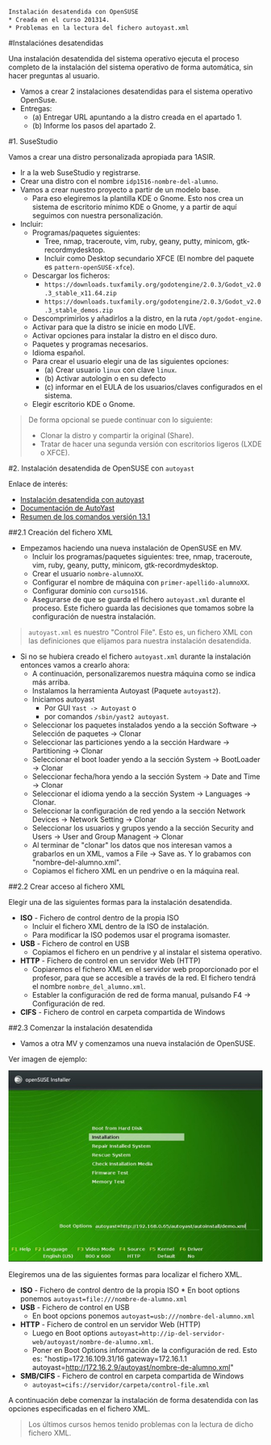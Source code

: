 ```
Instalación desatendida con OpenSUSE
* Creada en el curso 201314.
* Problemas en la lectura del fichero autoyast.xml
```

#Instalaciónes desatendidas

Una instalación desatendida del sistema operativo ejecuta el proceso completo 
de la instalación del sistema operativo de forma automática, sin hacer preguntas al usuario.

* Vamos a crear 2 instalaciones desatendidas para el sistema operativo OpenSuse.
* Entregas:
    * (a) Entregar URL apuntando a la distro creada en el apartado 1.
    * (b) Informe los pasos del apartado 2.

#1. SuseStudio

Vamos a crear una distro personalizada apropiada para 1ASIR. 

* Ir a la web SuseStudio y registrarse.
* Crear una distro con el nombre `idp1516-nombre-del-alumno`.
* Vamos a crear nuestro proyecto a partir de un modelo base. 
    * Para eso elegiremos la plantilla KDE o Gnome. 
    Esto nos crea un sistema de escritorio mínimo KDE o Gnome, 
    y a partir de aquí seguimos con nuestra personalización.
* Incluir:
    * Programas/paquetes siguientes: 
        * Tree, nmap, traceroute, vim, ruby, geany, putty, minicom, gtk-recordmydesktop.
        * Incluir como Desktop secundario XFCE (El nombre del paquete es `pattern-openSUSE-xfce`).
    * Descargar los ficheros:
        * `https://downloads.tuxfamily.org/godotengine/2.0.3/Godot_v2.0.3_stable_x11.64.zip`
        * `https://downloads.tuxfamily.org/godotengine/2.0.3/Godot_v2.0.3_stable_demos.zip`
    * Descomprimirlos y añadirlos a la distro, en la ruta `/opt/godot-engine`.
    * Activar para que la distro se inicie en modo LIVE.
    * Activar opciones para instalar la distro en el disco duro.
    * Paquetes y programas necesarios.
    * Idioma español.
    * Para crear el usuario elegir una de las siguientes opciones:
        * (a) Crear usuario `linux` con clave `linux`.
        * (b) Activar autologin o en su defecto 
        * (c) informar en el EULA de los usuarios/claves configurados en el sistema.
    * Elegir escritorio KDE o Gnome.
    
> De forma opcional se puede continuar con lo siguiente:
> * Clonar la distro y compartir la original (Share).
> * Tratar de hacer una segunda versión con escritorios ligeros (LXDE o XFCE).

#2. Instalación desatendida de OpenSUSE con `autoyast`

Enlace de interés:
* [Instalación desatendida con autoyast](https://dtrinf.wordpress.com/2012/11/06/instalacion-de-suse-desatendida-con-autoyast/)  
* [Documentación de AutoYast](https://doc.opensuse.org/projects/autoyast/)   
* [Resumen de los comandos versión 13.1](https://es.opensuse.org/openSUSE:Vadem%C3%A9cum_comandos_13.1)   

##2.1 Creación del fichero XML

* Empezamos haciendo una nueva instalación de OpenSUSE en MV.
    * Incluir los programas/paquetes siguientes: tree, nmap, traceroute, vim, ruby, geany, putty, minicom, gtk-recordmydesktop.
    * Crear el usuario `nombre-alumnoXX`.
    * Configurar el nombre de máquina con `primer-apellido-alumnoXX`.
    * Configurar dominio con `curso1516`.
    * Asegurarse de que se guarda el fichero `autoyast.xml` durante el proceso.
    Este fichero guarda las decisiones que tomamos sobre la configuración de nuestra instalación.

> `autoyast.xml`  es  nuestro "Control File". 
> Esto es, un fichero XML con las definiciones que elijamos para nuestra instalación desatendida.

* Si no se hubiera creado el fichero `autoyast.xml` durante la instalación entonces
vamos a crearlo ahora:
    * A continuación, personalizaremos nuestra máquina como se indica más arriba.
    * Instalamos la herramienta Autoyast (Paquete `autoyast2`).
    * Iniciamos autoyast
        * Por GUI `Yast -> Autoyast` o
        * por comandos `/sbin/yast2 autoyast`.
    * Seleccionar los paquetes instalados yendo a la sección Software -> Selección de paquetes -> Clonar
    * Seleccionar las particiones yendo a la sección Hardware -> Partitioning -> Clonar
    * Seleccionar el boot loader yendo a la sección System -> BootLoader -> Clonar
    * Seleccionar fecha/hora yendo a la sección System -> Date and Time -> Clonar
    * Seleccionar el idioma yendo a la sección System -> Languages -> Clonar.
    * Seleccionar la configuración de red yendo a la sección Network Devices -> Network Setting -> Clonar
    * Seleccionar los usuarios y grupos yendo a la sección Security and Users -> User and Group Managent -> Clonar
    * Al terminar de "clonar" los datos que nos interesan vamos a grabarlos en un XML, 
    vamos a File -> Save as. Y lo grabamos con "nombre-del-alumno.xml".
    * Copiamos el fichero XML en un pendrive o en la máquina real.

##2.2 Crear acceso al fichero XML

Elegir una de las siguientes formas para la instalación desatendida.
* **ISO** - Fichero de control dentro de la propia ISO
    * Incluir el fichero XML dentro de la ISO de instalación. 
    * Para modificar la ISO podemos usar el programa isomaster. 
* **USB** - Fichero de control en USB
    * Copiamos el fichero en un pendrive y al instalar el sistema operativo.
* **HTTP** - Fichero de control en un servidor Web (HTTP)
    * Copiaremos el fichero XML en el servidor web proporcionado por el profesor, 
    para que se accesible a través de la red. El fichero tendrá el nombre `nombre_del_alumno.xml`.
    * Establer la configuración de red de forma manual, pulsando F4 -> Configuración de red. 
* **CIFS** - Fichero de control en carpeta compartida de Windows

##2.3 Comenzar la instalación desatendida

* Vamos a otra MV y comenzamos una nueva instalación de OpenSUSE. 

Ver imagen de ejemplo:

![opensuse-boot-options-autoyast](./files/opensuse-boot-options-autoyast.jpg)

Elegiremos una de las siguientes formas para localizar el fichero XML.
* **ISO** - Fichero de control dentro de la propia ISO
        * En boot options ponemos `autoyast=file:///nombre-de-alumno.xml`
* **USB** - Fichero de control en USB
    * En boot opcions ponemos `autoyast=usb:///nombre-del-alumno.xml`
* **HTTP** - Fichero de control en un servidor Web (HTTP)
    * Luego en Boot options `autoyast=http://ip-del-servidor-web/autoyast/nombre-de-alumno.xml`.
    * Poner en Boot Options información de la configuración de red. Esto es: "hostip=172.16.109.31/16 gateway=172.16.1.1 autoyast=http://172.16.2.9/autoyast/nombre-de-alumno.xml"
* **SMB/CIFS** - Fichero de control en carpeta compartida de Windows
    * `autoyast=cifs://servidor/carpeta/control-file.xml`

A continuación debe comenzar la instalación de forma desatendida con las opciones 
especificadas en el fichero XML.

> Los últimos cursos hemos tenido problemas con la lectura de dicho fichero XML.

